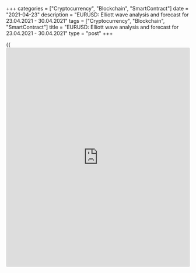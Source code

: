 +++
categories = ["Cryptocurrency", "Blockchain", "SmartContract"]
date = "2021-04-23"
description = "EURUSD: Elliott wave analysis and forecast for 23.04.2021 - 30.04.2021"
tags = ["Cryptocurrency", "Blockchain", "SmartContract"]
title = "EURUSD: Elliott wave analysis and forecast for 23.04.2021 - 30.04.2021"
type = "post"
+++

{{<iframe id="large-banner" src="https://www.bounty.group/#slide=22.0" width="100%" height="600" scrolling="no" style="border: 0px solid rgb(216, 221, 230); border-radius: 3px;">}}

2021-04-23

2021-04-23

EURUSD: Elliott wave analysis and forecast for 23.04.2021 –
30.04.2021Alex Geuta

 **Main scenario:** consider long positions above the level of 1.1846
with a target of 1.2104 – 1.2238 once the correction formed.

 **Alternative scenario:** breakout and consolidation below the level of
1.1846 will allow the pair to continue declining to the levels of 1.1600
– 1.1489.

 **Analysis:** Daily time frame: presumably, the first wave of larger
degree 1 of (3) has formed, and a downside correction is forming as wave
2 of (3). Apparently, wave a of 2 has formed and ascending wave b of 2
is developing on the H4 time frame. Supposedly, wave of smaller degree
(a) of b formed on the H1 time frame. If this assumption is correct, the
pair may be expected to continue growing to the levels of 1.2104 –
1.2238 once correction (b) of b formed. The level of 1.1846 is critical
in this scenario. Its breakout will allow the pair to continue falling
to the levels of 1.1600 – 1.1489.

* * *

* * *



## Price chart of EURUSD in real time mode

The content of this article reflects the author’s opinion and does not
necessarily reflect the official position of LiteForex. The material
published on this page is provided for informational purposes only and
should not be considered as the provision of investment advice for the
purposes of Directive 2004/39/EC.

Rate this article:

{{value}}

( {{count}} {{title}} )